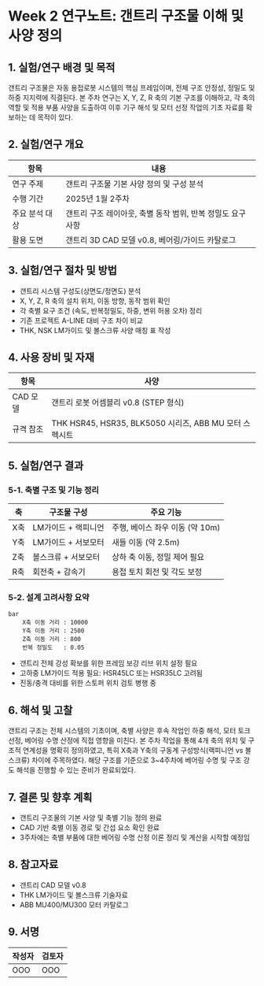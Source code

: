 # Week 2 연구노트: 갠트리 구조물 이해 및 사양 정의

## 1. 실험/연구 배경 및 목적
갠트리 구조물은 자동 용접로봇 시스템의 핵심 프레임이며, 전체 구조 안정성, 정밀도 및 하중 지지력에 직결된다. 본 주차 연구는 X, Y, Z, R 축의 기본 구조를 이해하고, 각 축의 역할 및 적용 부품 사양을 도출하여 이후 기구 해석 및 모터 선정 작업의 기초 자료를 확보하는 데 목적이 있다.

## 2. 실험/연구 개요
| 항목 | 내용 |
|------|------|
| 연구 주제 | 갠트리 구조물 기본 사양 정의 및 구성 분석 |
| 수행 기간 | 2025년 1월 2주차 |
| 주요 분석 대상 | 갠트리 구조 레이아웃, 축별 동작 범위, 반복 정밀도 요구사항 |
| 활용 도면 | 갠트리 3D CAD 모델 v0.8, 베어링/가이드 카탈로그 |

## 3. 실험/연구 절차 및 방법
- 갠트리 시스템 구성도(상면도/정면도) 분석
- X, Y, Z, R 축의 설치 위치, 이동 방향, 동작 범위 확인
- 각 축별 요구 조건 (속도, 반복정밀도, 하중, 변위 허용 오차) 정리
- 기존 프로젝트 A-LINE 대비 구조 차이 비교
- THK, NSK LM가이드 및 볼스크류 사양 매칭 표 작성

## 4. 사용 장비 및 자재
| 항목 | 사양 |
|------|------|
| CAD 모델 | 갠트리 로봇 어셈블리 v0.8 (STEP 형식) |
| 규격 참조 | THK HSR45, HSR35, BLK5050 시리즈, ABB MU 모터 스펙시트 |

## 5. 실험/연구 결과
### 5-1. 축별 구조 및 기능 정리
| 축 | 구조물 구성 | 주요 기능 |
|----|--------------|-------------|
| X축 | LM가이드 + 랙피니언 | 주행, 베이스 좌우 이동 (약 10m) |
| Y축 | LM가이드 + 서보모터 | 새들 이동 (약 2.5m) |
| Z축 | 볼스크류 + 서보모터 | 상하 축 이동, 정밀 제어 필요 |
| R축 | 회전축 + 감속기 | 용접 토치 회전 및 각도 보정 |

### 5-2. 설계 고려사항 요약
```chart
bar
    X축 이동 거리 : 10000
    Y축 이동 거리 : 2500
    Z축 이동 거리 : 800
    반복 정밀도   : 0.05
```
- 갠트리 전체 강성 확보를 위한 프레임 보강 리브 위치 설정 필요
- 고하중 LM가이드 적용 필요: HSR45LC 또는 HSR35LC 고려됨
- 진동/충격 대비를 위한 스토퍼 위치 검토 병행 중

## 6. 해석 및 고찰
갠트리 구조는 전체 시스템의 기초이며, 축별 사양은 후속 작업인 하중 해석, 모터 토크 선정, 베어링 수명 산정에 직접 영향을 미친다. 본 주차 작업을 통해 4개 축의 위치 및 구조적 연계성을 명확히 정의하였고, 특히 X축과 Y축의 구동계 구성방식(랙피니언 vs 볼스크류) 차이에 주목하였다. 해당 구조를 기준으로 3~4주차에 베어링 수명 및 구조 강도 해석을 진행할 수 있는 준비가 완료되었다.

## 7. 결론 및 향후 계획
- 갠트리 구조물의 기본 사양 및 축별 기능 정의 완료
- CAD 기반 축별 이동 경로 및 간섭 요소 확인 완료
- 3주차에는 축별 부품에 대한 베어링 수명 산정 이론 정리 및 계산을 시작할 예정임

## 8. 참고자료
- 갠트리 CAD 모델 v0.8
- THK LM가이드 및 볼스크류 기술자료
- ABB MU400/MU300 모터 카탈로그

## 9. 서명
| 작성자 | 검토자 |
|--------|--------|
| OOO   | OOO   |

